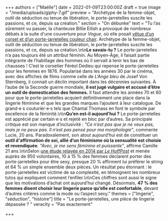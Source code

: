 +++
authors = ["Maëlle"]
date = 2022-01-09T23:00:00Z
draft = true
image = "/media/uploads/giphy-7.gif"
preview = "Archétype de la femme-objet, outil de séduction ou tenue de libération, le porte-jarretelles suscite les passions, et ce, depuis sa création."
section = "On débunke"
text = "Tu l’as sûrement vu passer, la chanteuse Billie Eilish a provoqué de nombreux débats à la suite d'une couverture pour _Vogue_, où elle posait [vêtue d’un corset et d’un porte-jarretelles couleur chair](https://www.instagram.com/p/COYGtQJFCGV/). Archétype de la femme-objet, outil de séduction ou tenue de libération, le porte-jarretelles suscite les passions, et ce, depuis sa création.\n\n**Le savais-tu ?** Le porte-jarretelles n’a pas toujours été un attribut féminin. Au Moyen-Âge, il faisait partie intégrante de l’habillage des hommes où il servait à tenir les bas de chausses ! C’est le corsetier Féréol Dedieu qui repense le porte-jarretelles pour les femmes en 1876. Popularisé dans les années 30 par le cinéma, avec des affiches de films comme celle de _L’Ange bleu_ de Josef Von Sternberg, il connait un déclin important dans les décennies suivantes. À l’aube de la Seconde guerre mondiale, **il est jugé vulgaire et accusé d’être un outil de domestication des femmes.** Il faut attendre les années 70 et 80 pour que le porte-jarretelles acquiert définitivement une place dans la lingerie féminine et que les grandes marques l’ajoutent à leur catalogue. De grand⋅e⋅s couturièr⋅e⋅s tels que Chantal Thomass en font le symbole par excellence de la féminité.\n\n**Qu’en est-il aujourd’hui ?** Le porte-jarretelles est apprécié par certain⋅e⋅s et rejeté en bloc par d’autres. Sa principale critique est son manque d’inclusivité : _\"Ce n’est pas que je ne veux pas, mais je ne peux pas. Il n’est pas pensé pour ma morphologie\"_, commente Lucie, 20 ans. Paradoxalement, son atout aujourd’hui est de constituer un **outil d'affirmation de soi, allié d’un féminisme où la sensualité est choisie et revendiquée**. _\"Avec, je me sens féminine et puissante\"_, affirme Camille 21 ans.\n\nSelon [une étude relayée en 2014 par _Le HuffPost_]() et menée auprès de 950 volontaires, 10 à 15 % des femmes déclarent porter des porte-jarretelles pour être sexy, presque 20 % affirment lui préférer le string et 64 % un simple ensemble deux pièces. Un résultat peu étonnant : le porte-jarretelles est victime de sa complexité, en témoignent les nombreux tutos qui expliquent comment l’enfiler.\n\nCes chiffres sont aussi le signe que les motivations d’achat ont aujourd’hui changé. Désormais, **47 % des femmes disent choisir leur lingerie parce qu’elle est confortable**, devant d’autres critères comme la mode ou l’aspect sexy."
themes = ["lingerie", "séduction", "histoire"]
title = "Le porte-jarretelles, une pièce de lingerie dépassée ? "
veracity = "Pas exactement"

+++
